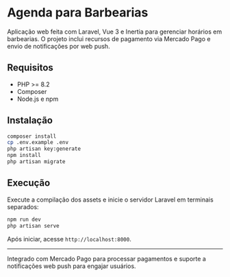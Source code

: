 # Agenda para Barbearias

Aplicação web feita com Laravel, Vue 3 e Inertia para gerenciar horários em barbearias. O projeto inclui recursos de pagamento via Mercado Pago e envio de notificações por web push.

## Requisitos

- PHP >= 8.2
- Composer
- Node.js e npm

## Instalação

```bash
composer install
cp .env.example .env
php artisan key:generate
npm install
php artisan migrate
```

## Execução

Execute a compilação dos assets e inicie o servidor Laravel em terminais separados:

```bash
npm run dev
php artisan serve
```

Após iniciar, acesse `http://localhost:8000`.

---

Integrado com Mercado Pago para processar pagamentos e suporte a notificações web push para engajar usuários.
